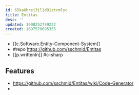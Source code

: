 ```yaml
---
id: 65ka8brej3il1d91ztcmlyc
title: Entitas
desc: ''
updated: 1698252759222
created: 1697570695355
---
```


- [[c.Software.Entity-Component-System]]
- #repo https://github.com/sschmid/Entitas
- [[p.writtenIn]] #c-sharp

## Features

- https://github.com/sschmid/Entitas/wiki/Code-Generator
- 